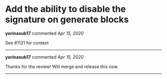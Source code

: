 # Add the ability to disable the signature on generate blocks

**yorinasub17** commented *Apr 15, 2020*

See #1121 for context
<br />
***


**yorinasub17** commented *Apr 15, 2020*

Thanks for the review! Will merge and release this now.
***

